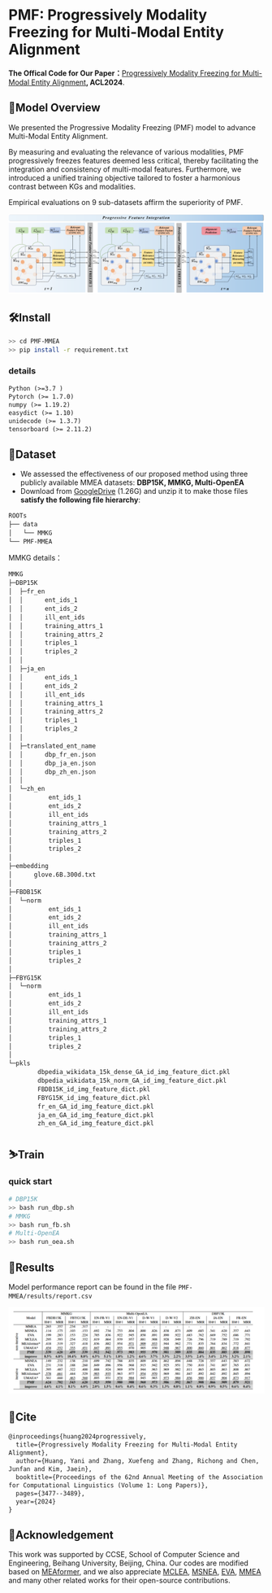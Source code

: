 
# PMF: Progressively Modality Freezing for Multi-Modal Entity Alignment
**The Offical Code for Our Paper：**[Progressively Modality Freezing for Multi-Modal Entity Alignment](https://arxiv.org/abs/2407.16168)**, ACL2024**.

## 📰Model Overview

We presented the Progressive Modality Freezing (PMF) model to advance Multi-Modal Entity Alignment. 

By measuring and evaluating the relevance of various modalities, PMF progressively freezes features deemed less critical, thereby facilitating the integration and consistency of multi-modal features. Furthermore, we introduced a unified training objective tailored to foster a harmonious contrast between KGs and modalities. 

Empirical evaluations on 9 sub-datasets affirm the superiority of PMF.

![Model](images/model.png)

## 🛠️Install

```bash
>> cd PMF-MMEA
>> pip install -r requirement.txt
```

### details

```
Python (>=3.7 )
Pytorch (>= 1.7.0)
numpy (>= 1.19.2)
easydict (>= 1.10)
unidecode (>= 1.3.7)
tensorboard (>= 2.11.2)
```

## 📂Dataset

- We assessed the effectiveness of our proposed method using three publicly available MMEA datasets: **DBP15K, MMKG, Multi-OpenEA**
- Download from [GoogleDrive](https://drive.google.com/file/d/1VIWcc3KDcLcRImeSrF2AyhetBLq_gsnx/view?usp=sharing) (1.26G) and unzip it to make those files **satisfy the following file hierarchy**:

```bash
ROOTs
├── data
│   └── MMKG
└── PMF-MMEA
```
MMKG details：
```bash
MMKG
├─DBP15K
│  ├─fr_en
│  │      ent_ids_1
│  │      ent_ids_2
│  │      ill_ent_ids
│  │      training_attrs_1
│  │      training_attrs_2
│  │      triples_1
│  │      triples_2
│  │
│  ├─ja_en
│  │      ent_ids_1
│  │      ent_ids_2
│  │      ill_ent_ids
│  │      training_attrs_1
│  │      training_attrs_2
│  │      triples_1
│  │      triples_2
│  │
│  ├─translated_ent_name
│  │      dbp_fr_en.json
│  │      dbp_ja_en.json
│  │      dbp_zh_en.json
│  │
│  └─zh_en
│          ent_ids_1
│          ent_ids_2
│          ill_ent_ids
│          training_attrs_1
│          training_attrs_2
│          triples_1
│          triples_2
│
├─embedding
│      glove.6B.300d.txt
│
├─FBDB15K
│  └─norm
│          ent_ids_1
│          ent_ids_2
│          ill_ent_ids
│          training_attrs_1
│          training_attrs_2
│          triples_1
│          triples_2
│
├─FBYG15K
│  └─norm
│          ent_ids_1
│          ent_ids_2
│          ill_ent_ids
│          training_attrs_1
│          training_attrs_2
│          triples_1
│          triples_2
│
└─pkls
        dbpedia_wikidata_15k_dense_GA_id_img_feature_dict.pkl
        dbpedia_wikidata_15k_norm_GA_id_img_feature_dict.pkl
        FBDB15K_id_img_feature_dict.pkl
        FBYG15K_id_img_feature_dict.pkl
        fr_en_GA_id_img_feature_dict.pkl
        ja_en_GA_id_img_feature_dict.pkl
        zh_en_GA_id_img_feature_dict.pkl
```
## ⛷️Train

### quick start

```bash
# DBP15K
>> bash run_dbp.sh 
# MMKG
>> bash run_fb.sh
# Multi-OpenEA
>> bash run_oea.sh
```

## 🥇Results

Model performance report can be found in the file `PMF-MMEA/results/report.csv`

![results](images/results.png)

## 📝Cite

```
@inproceedings{huang2024progressively,
  title={Progressively Modality Freezing for Multi-Modal Entity Alignment},
  author={Huang, Yani and Zhang, Xuefeng and Zhang, Richong and Chen, Junfan and Kim, Jaein},
  booktitle={Proceedings of the 62nd Annual Meeting of the Association for Computational Linguistics (Volume 1: Long Papers)},
  pages={3477--3489},
  year={2024}
}
```

## 🫶**Acknowledgement**
This work was supported by CCSE, School of Computer Science and Engineering, Beihang University, Beijing, China.
Our codes are modified based on [MEAformer](https://github.com/zjukg/MEAformer), and we also appreciate [MCLEA](https://github.com/lzxlin/MCLEA), [MSNEA](https://github.com/liyichen-cly/MSNEA), [EVA](https://github.com/cambridgeltl/eva), [MMEA](https://github.com/liyichen-cly/MMEA) and many other related works for their open-source contributions.